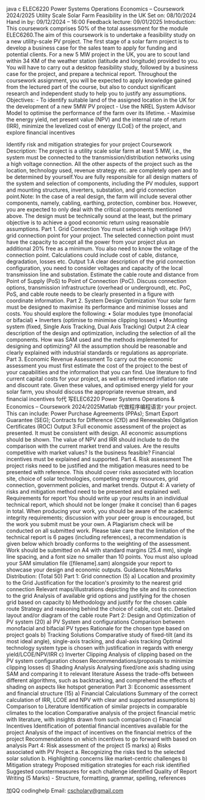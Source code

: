 java c ELEC6220 Power Systems Operations Economics – Coursework 2024/2025 Utility Scale Solar Farm Feasibility in the UK Set on: 08/10/2024 Hand in by: 09/12/2024 – 16:00 Feedback lecture: 09/01/2025 Introduction: This coursework comprises 50% of the total assessment for the module ELEC6260.The aim of this coursework is to undertake a feasibility study on a new utility-scale PV project. The first stage of a solar farm project is to develop a business case for the sales team to apply for funding and potential clients. For a new 5 MW project in the UK, you are to scout land within 34 KM of the weather station (latitude and longitude) provided to you. You will have to carry out a desktop feasibility study, followed by a business case for the project, and prepare a technical  report.  Throughout  the  coursework  assignment,  you  will  be  expected  to  apply knowledge gained from the lectured part of the course, but also to conduct significant research and independent study to help you to justify any assumptions. Objectives: - To identify suitable land of the assigned location in the UK for the development of a new 5MW PV project - Use the NREL System Advisor Model to optimise the performance of the farm over its lifetime. - Maximise the energy yield, net present value (NPV) and the internal rate of return (IRR), minimize the levelized cost of energy (LCoE) of the project, and explore financial incentives

Identify risk and mitigation strategies for your project Coursework Description: The project is a utility scale solar farm at least 5 MW, i.e., the system must be connected to the transmission/distribution networks using a high voltage connection. All the other aspects of the project such as the location, technology used, revenue strategy etc. are completely open and to be determined by yourself.You are fully responsible for all design matters of the system and selection of components, including the PV modules, support and mounting structures, inverters, substation, and grid connection point.Note:  In the case of a real design, the farm will include several other components, namely, cabling, earthing, protection, combiner box. However, you are expected to only deal with the critical components mentioned above. The design must be technically sound at the least, but the primary objective is to achieve a good economic return using reasonable assumptions. Part 1. Grid Connection You must select a high voltage (HV) grid connection point for your project. The selected connection point must have the capacity to accept all the power from your project plus an additional 20% free as a minimum. You also need to know the voltage of the connection point. Calculations could include cost of cable, distance, degradation, losses etc. Output 1:A clear description of the grid connection configuration, you need to consider voltages and capacity of the local transmission line and substation. Estimate the cable route and distance from  Point  of  Supply  (PoS)  to  Point  of  Connection  (PoC).  Discuss  connection  options, transmission infrastructure (overhead or underground), etc. PoC, PoS, and cable route needs to be clearly presented in a figure with coordinate information. Part 2. System Design Optimization Your solar farm must be designed to maximise its performance and minimise losses and costs. You should explore the following: •   Solar modules type (monofacial or bifacial) •   Inverters (optimise to minimise clipping losses) •   Mounting system (fixed, Single Axis Tracking, Dual Axis Tracking) Output 2:A clear description of the design and optimization, including the selection of all the components. How was SAM used and the methods implemented for designing and optimizing? All the  assumption should be reasonable and clearly explained with industrial standards or regulations  as appropriate. Part 3. Economic Revenue Assessment To carry out the economic assessment you must first estimate the cost of the project to the best of your capabilities and the information that you can find. Use literature to find current capital costs for your project, as well as referenced inflation rate and discount rate. Given these values, and optimised energy yield for your solar farm, you should discuss the appropriate revenue stream, and financial incentives fo代 写ELEC6220 Power Systems Operations & Economics – Coursework 2024/2025Matlab 代做程序编程语言r your project. This can include: Power Purchase Agreements (PPAs);  Smart Export Guarantee  (SEG); Contracts for Difference (CfD) and Renewables Obligation Certificates (ROC) Output 3:Full economic assessment of the project as presented. It must be consistent with design. All economic assumptions should be shown. The value of NPV and IRR should include to do the comparison with the current market trend and values. Are the results competitive with market values? Is the business feasible? Financial incentives must be explained and supported. Part 4. Risk assessment The project risks need to be justified and the mitigation measures need to be presented with reference. This should cover risks associated with location site, choice of solar technologies, competing energy resources, grid connection, government policies, and market trends. Output 4: A variety of risks and mitigation method need to be presented and explained well. Requirements for report You should write up your results in an individual technical report, which should not be longer (make it concise) than 6 pages in total. When producing your work, you should be aware of the academic integrity requirements; discussion with your peer group is encouraged, but the work you submit must be your own. A Plagiarism check will be conducted on all submitted work. Please take care that the limitation of the technical report is 6 pages (including references), a recommendation is given below which broadly conforms to the weighting of the assessment. Work should be submitted on A4 with standard margins (25.4 mm), single line spacing, and a font size no smaller than 10 points. You must also upload your SAM simulation file ([filename].sam) alongside your report to showcase your design and economic outputs. Guidance Notes/Marks Distribution: (Total 50) Part 1: Grid connection (5) a) Location and proximity to the Grid Justification for the location's proximity to the nearest grid connection Relevant maps/illustrations depicting the site and its connection to the grid Analysis of available grid options and justifying for the chosen grid based on capacity b) Methodology and justify for the chosen cable route Strategy and reasoning behind the choice of cable, cost etc. Detailed layout and/or diagram of the cable route Part 2: Design and Optimization of PV system (20) a) PV System and configurations Comparison between monofacial and bifacial PV types Rationale for the chosen type based on project goals b) Tracking Solutions Comparative study of fixed-tilt (and its most ideal angle), single-axis tracking, and dual-axis tracking Optimal technology system type is chosen with justification in regards with energy yield/LCOE/NPV/IRR c) Inverter Clipping Analysis of clipping based on the PV system configuration chosen Recommendations/proposals to minimize clipping losses d) Shading Analysis Analysing fixed/one axis shading using SAM and comparing it to relevant literature Assess  the  trade-offs  between  different  algorithms,  such  as  backtracking,  and comprehend the effects of shading on aspects like hotspot generation Part 3: Economic assessment and financial structure (15) a) Financial Calculations Summary of the correct calculation of IRR, LCOE and NPV with clear and supported assumptions b) Comparison to Literature Identification of similar projects in comparable climates to the location Comparative analysis of the project financial metric with literature, with insights drawn from such comparison c) Financial Incentives Identification of potential financial incentives available for the project Analysis of the impact of incentives on the financial metrics of the project Recommendations on which incentives to go forward with based on analysis Part 4: Risk assessment of the project (5 marks) a) Risks associated with PV Project a.    Recognizing the risks tied to the selected solar solution b.    Highlighting concerns like market-centric challenges b) Mitigation strategy Proposed mitigation strategies for each risk identified Suggested countermeasures for each challenge identified Quality of Report Writing (5 Marks) -    Structure, formatting, grammar, spelling, references

加QQ codinghelp Email: cscholary@gmail.com
